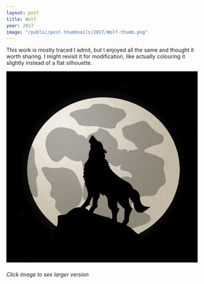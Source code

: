 ```yaml
---
layout: post
title: Wolf
year: 2017
image: "/public/post-thumbnails/2017/Wolf-thumb.png"
---
```


This work is mostly traced I admit, but I enjoyed all the same and thought it worth sharing. I might revisit it for modification, like actually colouring it slightly instead of a flat silhouette.


[Image]: /public/post-images/2017/Wolf-code.png
[
![Wolf][Image]
][Image]

###### Click image to see larger version

